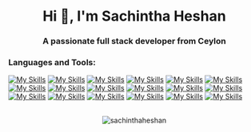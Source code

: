 <h1 align="center">Hi 👋, I'm Sachintha Heshan</h1>
<h3 align="center">A passionate full stack developer from Ceylon</h3>

<p align="left">
</p>

<h3 align="left">Languages and Tools:</h3>
<p align="left">
 
 [![My Skills](https://skillicons.dev/icons?i=js&perline=1)](https://skillicons.dev)
 [![My Skills](https://skillicons.dev/icons?i=ts&perline=1)](https://skillicons.dev)
 [![My Skills](https://skillicons.dev/icons?i=react&perline=1)](https://skillicons.dev)
 [![My Skills](https://skillicons.dev/icons?i=nextjs&perline=1)](https://skillicons.dev)
 [![My Skills](https://skillicons.dev/icons?i=nodejs&perline=1)](https://skillicons.dev)
 [![My Skills](https://skillicons.dev/icons?i=tailwind&perline=1)](https://skillicons.dev)
 [![My Skills](https://skillicons.dev/icons?i=postgres&perline=1)](https://skillicons.dev)
 [![My Skills](https://skillicons.dev/icons?i=arduino&perline=1)](https://skillicons.dev)
 [![My Skills](https://skillicons.dev/icons?i=prisma&perline=1)](https://skillicons.dev)
 [![My Skills](https://skillicons.dev/icons?i=apollo&perline=1)](https://skillicons.dev)
 [![My Skills](https://skillicons.dev/icons?i=redis&perline=1)](https://skillicons.dev)
 [![My Skills](https://skillicons.dev/icons?i=sass&perline=1)](https://skillicons.dev)
 [![My Skills](https://skillicons.dev/icons?i=styledcomponents&perline=1)](https://skillicons.dev)
 [![My Skills](https://skillicons.dev/icons?i=py&perline=1)](https://skillicons.dev)
 [![My Skills](https://skillicons.dev/icons?i=aws&perline=1)](https://skillicons.dev)
 [![My Skills](https://skillicons.dev/icons?i=bash&perline=1)](https://skillicons.dev) 
 [![My Skills](https://skillicons.dev/icons?i=vercel&perline=1)](https://skillicons.dev)
 [![My Skills](https://skillicons.dev/icons?i=postman&perline=1)](https://skillicons.dev) 
 
 
<br>
 
<div style="width:100%;display:flex;justify-content:center;">
  <img  align="center" src="https://github-readme-stats.vercel.app/api/top-langs?username=sachinthaheshan&show_icons=true&locale=en&layout=compact" alt="sachinthaheshan" />
</div>
 
